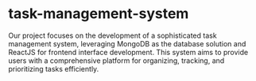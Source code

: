# task-management-system
Our project focuses on the development of a sophisticated task management system, leveraging MongoDB as the database solution and ReactJS for frontend interface development. This system aims to provide users with a comprehensive platform for organizing, tracking, and prioritizing tasks efficiently.
